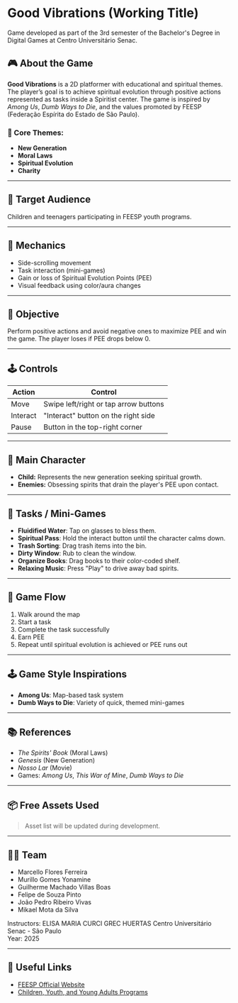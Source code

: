 # Good Vibrations (Working Title)

Game developed as part of the 3rd semester of the Bachelor's Degree in Digital Games at Centro Universitário Senac.

## 🎮 About the Game

**Good Vibrations** is a 2D platformer with educational and spiritual themes. The player’s goal is to achieve spiritual evolution through positive actions represented as tasks inside a Spiritist center. The game is inspired by *Among Us*, *Dumb Ways to Die*, and the values promoted by FEESP (Federação Espírita do Estado de São Paulo).

### 📌 Core Themes:
- **New Generation**
- **Moral Laws**
- **Spiritual Evolution**
- **Charity**

---

## 👤 Target Audience

Children and teenagers participating in FEESP youth programs.

---

## 🧩 Mechanics

- Side-scrolling movement
- Task interaction (mini-games)
- Gain or loss of Spiritual Evolution Points (PEE)
- Visual feedback using color/aura changes

---

## 🎯 Objective

Perform positive actions and avoid negative ones to maximize PEE and win the game. The player loses if PEE drops below 0.

---

## 🕹️ Controls

| Action | Control |
|--------|---------|
| Move | Swipe left/right or tap arrow buttons |
| Interact | "Interact" button on the right side |
| Pause | Button in the top-right corner |

---

## 🧒 Main Character

- **Child:** Represents the new generation seeking spiritual growth.
- **Enemies:** Obsessing spirits that drain the player's PEE upon contact.

---

## 🧠 Tasks / Mini-Games

- **Fluidified Water**: Tap on glasses to bless them.
- **Spiritual Pass**: Hold the interact button until the character calms down.
- **Trash Sorting**: Drag trash items into the bin.
- **Dirty Window**: Rub to clean the window.
- **Organize Books**: Drag books to their color-coded shelf.
- **Relaxing Music**: Press "Play" to drive away bad spirits.

---

## 🔁 Game Flow

1. Walk around the map
2. Start a task
3. Complete the task successfully
4. Earn PEE
5. Repeat until spiritual evolution is achieved or PEE runs out

---

## 🕹️ Game Style Inspirations

- **Among Us**: Map-based task system
- **Dumb Ways to Die**: Variety of quick, themed mini-games

---

## 📚 References

- *The Spirits' Book* (Moral Laws)
- *Genesis* (New Generation)
- *Nosso Lar* (Movie)
- Games: *Among Us*, *This War of Mine*, *Dumb Ways to Die*

---

## 📦 Free Assets Used

> Asset list will be updated during development.

---

## 👨‍🏫 Team

- Marcello Flores Ferreira  
- Murillo Gomes Yonamine  
- Guilherme Machado Villas Boas  
- Felipe de Souza Pinto  
- João Pedro Ribeiro Vivas  
- Mikael Mota da Silva

Instructors: ELISA MARIA CURCI GREC HUERTAS
Centro Universitário Senac - São Paulo  
Year: 2025

---

## 🔗 Useful Links

- [FEESP Official Website](https://www.feesp.com.br/)
- [Children, Youth, and Young Adults Programs](https://www.feesp.com.br/area-de-infancia-juventude-e-mocidade/)
